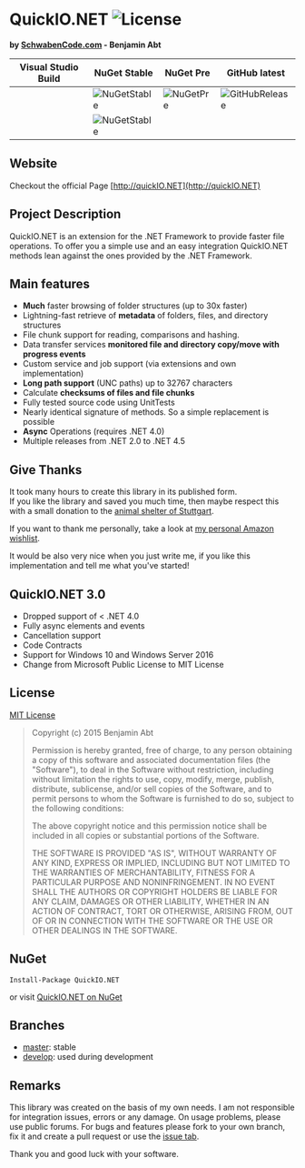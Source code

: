 # QuickIO.NET ![License](https://img.shields.io/github/license/SchwabenCode/QuickIO.png?style=flat-square)
**by [SchwabenCode.com](http://www.schwabencode.com) - Benjamin Abt**

| Visual Studio Build  | NuGet Stable | NuGet Pre | GitHub latest |
|---|---|---|---|
| | ![NuGetStable](https://img.shields.io/nuget/v/QuickIO.NET.png?style=flat-square)  | ![NuGetPre](https://img.shields.io/nuget/vpre/QuickIO.NET.png?style=flat-square) | ![GitHubRelease](https://img.shields.io/github/release/SchwabenCode/QuickIO.png?style=flat-square) |
| | ![NuGetStable](https://img.shields.io/nuget/dt/QuickIO.NET.png?style=flat-square) | | |

## Website
Checkout the official Page [http://quickIO.NET](http://quickIO.NET)

## Project Description
QuickIO.NET is an extension for the .NET Framework to provide faster file operations.
To offer you a simple use and an easy integration QuickIO.NET methods lean against the ones provided by the .NET Framework.

## Main features
* **Much** faster browsing of folder structures (up to 30x faster)
* Lightning-fast retrieve of **metadata** of folders, files, and directory structures
* File chunk support for reading, comparisons and hashing.
* Data transfer services **monitored file and directory copy/move with progress events**
* Custom service and job support (via extensions and own implementation)
* **Long path support** (UNC paths) up to 32767 characters
* Calculate **checksums of files and file chunks**
* Fully tested source code using UnitTests
* Nearly identical signature of methods. So a simple replacement is possible
* **Async** Operations (requires .NET 4.0)
* Multiple releases from .NET 2.0 to .NET 4.5

## Give Thanks
It took many hours to create this library in its published form.  
If you like the library and saved you much time, then maybe respect this with a small donation to the [animal shelter of Stuttgart](http://www.tierheim-stuttgart.de/).

If you want to thank me personally, take a look at [my personal Amazon wishlist](http://www.amazon.de/gp/registry/wishlist/H6KLKT7UMI7Z/).

It would be also very nice when you just write me, if you like this implementation and tell me what you've started!

## QuickIO.NET 3.0
- Dropped support of < .NET 4.0
- Fully async elements and events
- Cancellation support
- Code Contracts
- Support for Windows 10 and Windows Server 2016
- Change from Microsoft Public License to MIT License

## License
[MIT License](https://github.com/SchwabenCode/QuickIO/blob/master/LICENSE.md)

> Copyright (c) 2015 Benjamin Abt
> 
> Permission is hereby granted, free of charge, to any person obtaining a copy of this software and associated documentation files (the "Software"), to deal in the Software without restriction, including without limitation the rights to use, copy, modify, merge, publish, distribute, sublicense, and/or sell copies of the Software, and to permit persons to whom the Software is furnished to do so, subject to the following conditions:
> 
> The above copyright notice and this permission notice shall be included in all copies or substantial portions of the Software.
> 
> THE SOFTWARE IS PROVIDED "AS IS", WITHOUT WARRANTY OF ANY KIND, EXPRESS OR IMPLIED, INCLUDING BUT NOT LIMITED TO THE WARRANTIES OF MERCHANTABILITY, FITNESS FOR A PARTICULAR PURPOSE AND NONINFRINGEMENT. IN NO EVENT SHALL THE AUTHORS OR COPYRIGHT HOLDERS BE LIABLE FOR ANY CLAIM, DAMAGES OR OTHER LIABILITY, WHETHER IN AN ACTION OF CONTRACT, TORT OR OTHERWISE, ARISING FROM, OUT OF OR IN CONNECTION WITH THE SOFTWARE OR THE USE OR OTHER DEALINGS IN THE SOFTWARE.

## NuGet
```
Install-Package QuickIO.NET
```
or visit [QuickIO.NET on NuGet](https://www.nuget.org/packages/QuickIO.NET/)

## Branches
- [master](https://github.com/SchwabenCode/QuickIO/tree/master): stable
- [develop](https://github.com/SchwabenCode/QuickIO/tree/develop): used during development

## Remarks
This library was created on the basis of my own needs. I am not responsible for integration issues, errors or any damage.
On usage problems, please use public forums. For bugs and features please fork to your own branch, fix it and create a pull request or use the [issue tab](https://github.com/SchwabenCode/QuickIO/issues).

Thank you and good luck with your software.